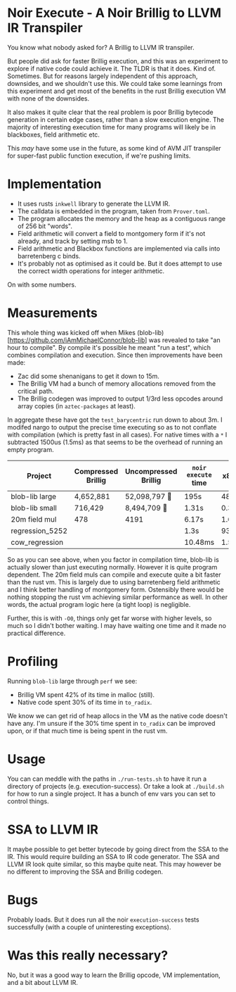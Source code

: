 # Noir Execute - A Noir Brillig to LLVM IR Transpiler

You know what nobody asked for? A Brillig to LLVM IR transpiler.

But people did ask for faster Brillig execution, and this was an experiment to explore if native code could achieve it.
The TLDR is that it does. Kind of. Sometimes. But for reasons largely independent of this approach, downsides, and we shouldn't use this.
We could take some learnings from this experiment and get most of the benefits in the rust Brillig execution VM with none of the downsides.

It also makes it quite clear that the real problem is poor Brillig bytecode generation in certain edge cases, rather than a slow execution engine.
The majority of interesting execution time for many programs will likely be in blackboxes, field arithmetic etc.

This _may_ have some use in the future, as some kind of AVM JIT transpiler for super-fast public function execution, if we're pushing limits.

# Implementation

- It uses rusts `inkwell` library to generate the LLVM IR.
- The calldata is embedded in the program, taken from `Prover.toml`.
- The program allocates the memory and the heap as a contiguous range of 256 bit "words".
- Field arithmetic will convert a field to montgomery form if it's not already, and track by setting msb to 1.
- Field arithmetic and Blackbox functions are implemented via calls into barretenberg c binds.
- It's probably not as optimised as it could be. But it does attempt to use the correct width operations for integer arithmetic.

On with some numbers.

# Measurements

This whole thing was kicked off when Mikes (blob-lib)[https://github.com/iAmMichaelConnor/blob-lib] was revealed to take
"an hour to compile". By compile it's possible he meant "run a test", which combines compilation and execution.
Since then improvements have been made:

- Zac did some shenanigans to get it down to 15m.
- The Brillig VM had a bunch of memory allocations removed from the critical path.
- The Brillig codegen was improved to output 1/3rd less opcodes around array copies (in `aztec-packages` at least).

In aggregate these have got the `test_barycentric` run down to about 3m.
I modifed nargo to output the precise time executing so as to not conflate with compilation (which is pretty fast in all cases).
For native times with a `*` I subtracted 1500us (1.5ms) as that seems to be the overhead of running an empty program.

| Project         | Compressed Brillig | Uncompressed Brillig | `noir execute` time | x86 Time  | Speedup | x86 Compile Time | x86 Size Uncompressed |
| --------------- | ------------------ | -------------------- | ------------------- | --------- | ------- | ---------------- | --------------------- |
| blob-lib large  | 4,652,881          | 52,098,797 🤯        | 195s                | 48s       | 75%     | 203s 🤢          | 32,261,024            |
| blob-lib small  | 716,429            | 8,494,709 🤯         | 1.31s               | 0.39s     | 70%     | 9.8s 🤢          | 6,751,224             |
| 20m field mul   | 478                | 4191                 | 6.17s               | 1.63s     | 74%     | 7.619ms          | 58,352                |
| regression_5252 |                    |                      | 1.3s                | 931ms     | 30%     | 3.48s 🤢         |                       |
| cow_regression  |                    |                      | 10.48ms             | 1.572ms\* | 85%     | 99ms 🤢          |                       |

So as you can see above, when you factor in compilation time, blob-lib is actually slower than just executing normally.
However it is quite program dependent. The 20m field muls can compile and execute quite a bit faster than the rust vm.
This is largely due to using barretenberg field arithmetic and I think better handling of montgomery form.
Ostensibly there would be nothing stopping the rust vm achieving similar performance as well.
In other words, the actual program logic here (a tight loop) is negligible.

Further, this is with `-O0`, things only get far worse with higher levels, so much so I didn't bother waiting.
I may have waiting one time and it made no practical difference.

# Profiling

Running `blob-lib` large through `perf` we see:

- Brillig VM spent 42% of its time in malloc (still).
- Native code spent 30% of its time in `to_radix`.

We know we can get rid of heap allocs in the VM as the native code doesn't have any.
I'm unsure if the 30% time spent in `to_radix` can be improved upon, or if that much time is being spent in the rust vm.

# Usage

You can can meddle with the paths in `./run-tests.sh` to have it run a directory of projects (e.g. execution-success).
Or take a look at `./build.sh` for how to run a single project. It has a bunch of env vars you can set to control things.

# SSA to LLVM IR

It maybe possible to get better bytecode by going direct from the SSA to the IR.
This would require building an SSA to IR code generator. The SSA and LLVM IR look quite similar, so this maybe quite neat.
This may however be no different to improving the SSA and Brillig codegen.

# Bugs

Probably loads. But it does run all the noir `execution-success` tests successfully (with a couple of uninteresting exceptions).

# Was this really necessary?

No, but it was a good way to learn the Brillig opcode, VM implementation, and a bit about LLVM IR.
